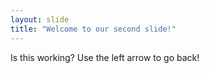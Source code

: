 ```yaml
---
layout: slide
title: "Welcome to our second slide!"
---
```

Is this working?
Use the left arrow to go back!
